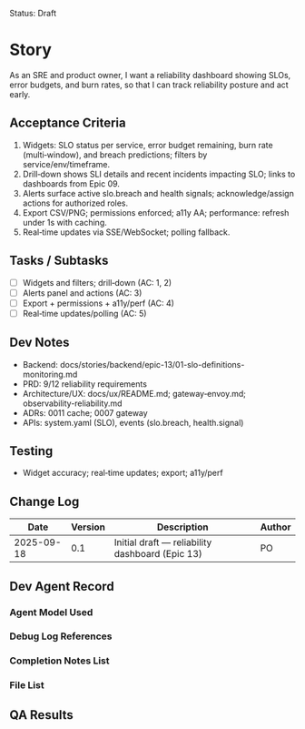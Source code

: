 Status: Draft

# Story
As an SRE and product owner,
I want a reliability dashboard showing SLOs, error budgets, and burn rates,
so that I can track reliability posture and act early.

## Acceptance Criteria
1. Widgets: SLO status per service, error budget remaining, burn rate (multi‑window), and breach predictions; filters by service/env/timeframe.
2. Drill‑down shows SLI details and recent incidents impacting SLO; links to dashboards from Epic 09.
3. Alerts surface active slo.breach and health signals; acknowledge/assign actions for authorized roles.
4. Export CSV/PNG; permissions enforced; a11y AA; performance: refresh under 1s with caching.
5. Real‑time updates via SSE/WebSocket; polling fallback.

## Tasks / Subtasks
- [ ] Widgets and filters; drill‑down (AC: 1, 2)
- [ ] Alerts panel and actions (AC: 3)
- [ ] Export + permissions + a11y/perf (AC: 4)
- [ ] Real‑time updates/polling (AC: 5)

## Dev Notes
- Backend: docs/stories/backend/epic-13/01-slo-definitions-monitoring.md
- PRD: 9/12 reliability requirements
- Architecture/UX: docs/ux/README.md; gateway‑envoy.md; observability-reliability.md
- ADRs: 0011 cache; 0007 gateway
- APIs: system.yaml (SLO), events (slo.breach, health.signal)

## Testing
- Widget accuracy; real‑time updates; export; a11y/perf

## Change Log
| Date       | Version | Description                                        | Author |
|------------|---------|----------------------------------------------------|--------|
| 2025-09-18 | 0.1     | Initial draft — reliability dashboard (Epic 13)    | PO     |

## Dev Agent Record

### Agent Model Used
<record at implementation time>

### Debug Log References
<links at implementation time>

### Completion Notes List
<notes at implementation time>

### File List
<files at implementation time>

## QA Results
<QA to fill>

